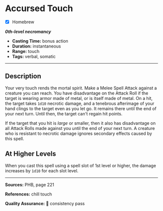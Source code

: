 # Accursed Touch
- [x] Homebrew

***0th-level necromancy***
- **Casting Time:** bonus action
- **Duration:** instantaneous
- **Range:** touch
- **Tags:** verbal, somatic

---

## Description
Your very touch rends the mortal spirit.
Make a Melee Spell Attack against a creature you can reach.
You have disadvantage on the Attack Roll if the target is wearing armor made of metal, or is itself made of metal.
On a hit, the target takes `1d10` necrotic damage, and a tenebrous afterimage of your hand clings to the target even as you let go.
It remains there until the end of your next turn.
Until then, the target can't regain hit points.

If the target that you hit is *large* or smaller, then it also has disadvantage on all Attack Rolls made against you until the end of your next turn.
A creature who is resistant to necrotic damage ignores secondary effects caused by this spell.

## At Higher Levels
When you cast this spell using a spell slot of 1st level or higher, the damage increases by `1d10` for each slot level.

---

**Sources:** PHB, page 221

**References:** chill touch

**Quality Assurance:** :star2: consistency pass
